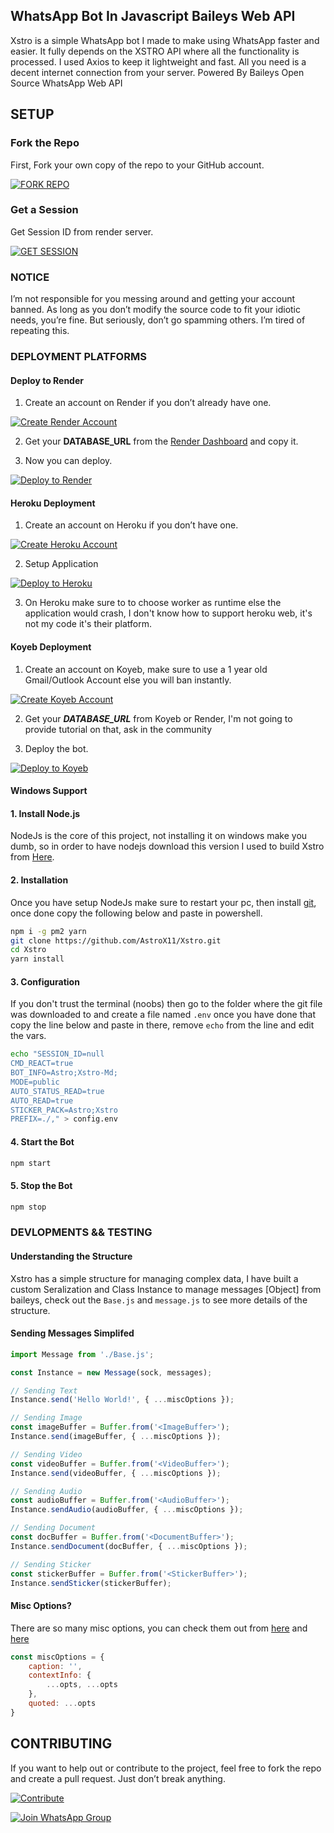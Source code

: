 ## WhatsApp Bot In Javascript Baileys Web API

<p>Xstro is a simple WhatsApp bot I made to make using WhatsApp faster and easier. It fully depends on the XSTRO API where all the functionality is processed. I used Axios to keep it lightweight and fast. All you need is a decent internet connection from your server.
Powered By Baileys Open Source WhatsApp Web API</p>

## SETUP

### Fork the Repo

First, Fork your own copy of the repo to your GitHub account.

[![FORK REPO](https://img.shields.io/badge/FORK_REPO-100000?style=for-the-badge&logo=github&logoColor=white&labelColor=black&color=black)](https://github.com/AstroX11/Xstro/fork)

### Get a Session

Get Session ID from render server.

[![GET SESSION](https://img.shields.io/badge/GET_SESSION-100000?style=for-the-badge&logo=render&logoColor=white&labelColor=black&color=black)](https://bit.ly/41mQBbY)

### NOTICE

I’m not responsible for you messing around and getting your account banned. As long as you don’t modify the source code to fit your idiotic needs, you’re fine. But seriously, don’t go spamming others. I’m tired of repeating this.

### DEPLOYMENT PLATFORMS

#### Deploy to Render

1. Create an account on Render if you don’t already have one.

[![Create Render Account](https://img.shields.io/badge/-Create-black?style=for-the-badge&logo=render&logoColor=white)](https://dashboard.render.com/register)

2. Get your **DATABASE_URL** from the [Render Dashboard](https://dashboard.render.com/new/database) and copy it.

3. Now you can deploy.

[![Deploy to Render](https://img.shields.io/badge/-DEPLOY-black?style=for-the-badge&logo=render&logoColor=white)](https://render.com/deploy?repo=https://github.com/AstroX11/Xstro)

#### Heroku Deployment

1. Create an account on Heroku if you don’t have one.

[![Create Heroku Account](https://img.shields.io/badge/-Create-black?style=for-the-badge&logo=heroku&logoColor=white)](https://signup.heroku.com/)

2. Setup Application

[![Deploy to Heroku](https://img.shields.io/badge/-Deploy-black?style=for-the-badge&logo=heroku&logoColor=white)](https://www.heroku.com/deploy?template=https://github.com/AstroX11/Xstro)

3. On Heroku make sure to to choose worker as runtime else the application would crash, I don't know how to support heroku web, it's not my code it's their platform.

#### Koyeb Deployment

1. Create an account on Koyeb, make sure to use a 1 year old Gmail/Outlook Account else you will ban instantly.

[![Create Koyeb Account](https://img.shields.io/badge/-Create-black?style=for-the-badge&logo=koyeb&logoColor=white)](https://app.koyeb.com/auth/signup)

2. Get your **_DATABASE_URL_** from Koyeb or Render, I'm not going to provide tutorial on that, ask in the community

3. Deploy the bot.

[![Deploy to Koyeb](https://img.shields.io/badge/-DEPLOY-black?style=for-the-badge&logo=koyeb&logoColor=white)](https://app.koyeb.com/services/deploy/?type=git&repository=https%3A%2F%2Fgithub.com%2FAstroX11%2FXstro&branch=main&name=xstro-bot&builder=dockerfile&dockerfile=.%2Flib%2FDockerfile&ports=3000%3Bhttp%3B%2F&env%5BNODE_ENV%5D=production&env%5BSESSION_ID%5D=&env%5BSUDO%5D=2348039607375&env%5BCMD_REACT%5D=true&env%5BBOT_INFO%5D=Astro%3BXstro-Md%3B&env%5BMODE%5D=private&env%5BAUTO_STATUS_READ%5D=false&env%5BAUTO_READ%5D=false&env%5BSTICKER_PACK%5D=Astro%3BXstro&env%5BPREFIX%5D=.&env%5BLOGS%5D=false&env%5BPORT%5D=3000)

#### Windows Support

#### 1. Install Node.js

NodeJs is the core of this project, not installing it on windows make you dumb, so in order to have nodejs download this version I used to build Xstro from [Here](https://nodejs.org/dist/v22.12.0/node-v22.12.0-x64.msi).

#### 2. Installation

Once you have setup NodeJs make sure to restart your pc, then install [git](https://git-scm.com/download/win), once done copy the following below and paste in powershell.

```bash
npm i -g pm2 yarn
git clone https://github.com/AstroX11/Xstro.git
cd Xstro
yarn install
```

#### 3. Configuration

If you don't trust the terminal (noobs) then go to the folder where the git file was downloaded to and create a file named `.env` once you have done that copy the line below and paste in there, remove `echo` from the line and edit the vars.

```bash
echo "SESSION_ID=null
CMD_REACT=true
BOT_INFO=Astro;Xstro-Md;
MODE=public
AUTO_STATUS_READ=true
AUTO_READ=true
STICKER_PACK=Astro;Xstro
PREFIX=./," > config.env
```

#### 4. Start the Bot

```bash
npm start
```

#### 5. Stop the Bot

```bash
npm stop
```

### DEVLOPMENTS && TESTING

#### Understanding the Structure

Xstro has a simple structure for managing complex data, I have built a custom Seralization and Class Instance to manage messages [Object] from baileys, check out the `Base.js` and `message.js` to see more details of the structure.

#### Sending Messages Simplifed

```javascript
import Message from './Base.js';

const Instance = new Message(sock, messages);

// Sending Text
Instance.send('Hello World!', { ...miscOptions });

// Sending Image
const imageBuffer = Buffer.from('<ImageBuffer>');
Instance.send(imageBuffer, { ...miscOptions });

// Sending Video
const videoBuffer = Buffer.from('<VideoBuffer>');
Instance.send(videoBuffer, { ...miscOptions });

// Sending Audio
const audioBuffer = Buffer.from('<AudioBuffer>');
Instance.sendAudio(audioBuffer, { ...miscOptions });

// Sending Document
const docBuffer = Buffer.from('<DocumentBuffer>');
Instance.sendDocument(docBuffer, { ...miscOptions });

// Sending Sticker
const stickerBuffer = Buffer.from('<StickerBuffer>');
Instance.sendSticker(stickerBuffer);
```

#### Misc Options?

There are so many misc options, you can check them out from [here](https://github.com/WhiskeySockets/Baileys/blob/master/src/Types/Message.ts) and [here](https://github.com/AstroX11/Xstro/blob/44449ea436b15fb97ab0289d421be8e79f7df4d9/lib/Base.js#L139)

```javascript
const miscOptions = {
    caption: '',
    contextInfo: {
        ...opts, ...opts
    },
    quoted: ...opts
}
```

## CONTRIBUTING

If you want to help out or contribute to the project, feel free to fork the repo and create a pull request. Just don’t break anything.

[![Contribute](https://img.shields.io/badge/CONTRIBUTE-black?style=for-the-badge&logo=github&logoColor=white)](https://github.com/AstroX11/Xstro/blob/master/.github/contributing.md)

[![Join WhatsApp Group](https://img.shields.io/badge/Join_WhatsApp-black?style=for-the-badge&logo=whatsapp&logoColor=white)](https://chat.whatsapp.com/HIvICIvQ8hL4PmqBu7a2C6)
